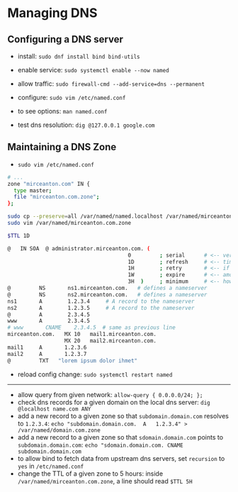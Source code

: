 # Managing DNS

## Configuring a DNS server

- install: `sudo dnf install bind bind-utils`
- enable service: `sudo systemctl enable --now named`
- allow traffic: `sudo firewall-cmd --add-service=dns --permanent`

- configure: `sudo vim /etc/named.conf`
- to see options: `man named.conf`

- test dns resolution: `dig @127.0.0.1 google.com`

## Maintaining a DNS Zone

- `sudo vim /etc/named.conf`

```bash
# ...
zone "mirceanton.com" IN {
  type master;
  file "mirceanton.com.zone";
};
```

``` bash
sudo cp --preserve=all /var/named/named.localhost /var/named/mirceanton.com.zone
sudo vim /var/named/mirceanton.com.zone
```

```bash
$TTL 1D

@   IN SOA  @ administrator.mirceanton.com. (
                                      0         ; serial      # <-- version of this config
                                      1D        ; refresh     # <-- time interval for slaves to sync their version
                                      1H        ; retry       # <-- if last check failed, how long til next try
                                      1W        ; expire      # <-- amount of time to keep the zone if they get no reply from master
                                      3H  )     ; minimum     # <-- how long other servers to cache negative responses
@         NS       ns1.mirceanton.com.   # defines a nameserver
@         NS       ns2.mirceanton.com.   # defines a nameserver
ns1       A        1.2.3.4     # A record to the nameserver
ns2       A        1.2.3.5     # A record to the nameserver
@         A        2.3.4.5
www       A        2.3.4.5
# www       CNAME    2.3.4.5  # same as previous line
mirceanton.com.   MX 10   mail1.mirceanton.com.
                  MX 20   mail2.mirceanton.com.
mail1     A       1.2.3.6
mail2     A       1.2.3.7
@         TXT   "lorem ipsum dolor ihmet"
```

- reload config change: `sudo systemctl restart named`

---

- allow query from given network: `allow-query { 0.0.0.0/24; };`
- check dns records for a given domain on the local dns server: `dig @localhost name.com ANY`
- add a new record to a given zone so that `subdomain.domain.com` resolves to `1.2.3.4`: `echo "subdomain.domain.com.  A   1.2.3.4" > /var/named/domain.com.zone`
- add a new record to a given zone so that `sdomain.domain.com` points to `subdomain.domain.com`: `echo "sdomain.domain.com. CNAME subdomain.domain.com`
- to allow bind to fetch data from upstream dns servers, set `recursion` to `yes` in `/etc/named.conf`
- change the TTL of a given zone to 5 hours: inside `/var/named/mirceanton.com.zone`, a line should read `$TTL 5H`
